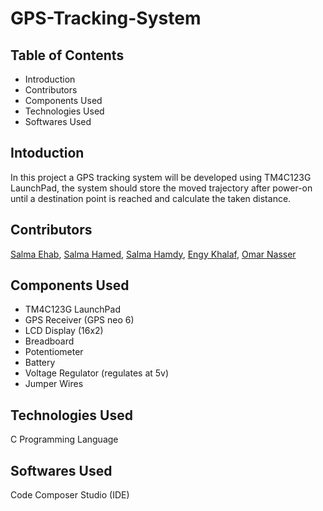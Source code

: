 # GPS-Tracking-System

## Table of Contents
- Introduction
- Contributors
- Components Used
- Technologies Used
- Softwares Used

## Intoduction
In this project a GPS tracking system will be developed using TM4C123G LaunchPad, the system should store the moved trajectory after power-on until a destination point is 
reached and calculate the taken distance.

## Contributors
[Salma Ehab](https://github.com/salmaehab), [Salma Hamed](https://github.com/Salma-Hamed), [Salma Hamdy](https://github.com/salma39), [Engy Khalaf](https://github.com/engyK), [Omar Nasser](https://github.com/omarelshamy12)

## Components Used
- TM4C123G LaunchPad
- GPS Receiver (GPS neo 6)
- LCD Display (16x2)
- Breadboard
- Potentiometer 
- Battery
- Voltage Regulator (regulates at 5v)
- Jumper Wires

## Technologies Used
C Programming Language

## Softwares Used
Code Composer Studio (IDE)
